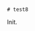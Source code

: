                                                                                                                                                                            # test8

Init.

